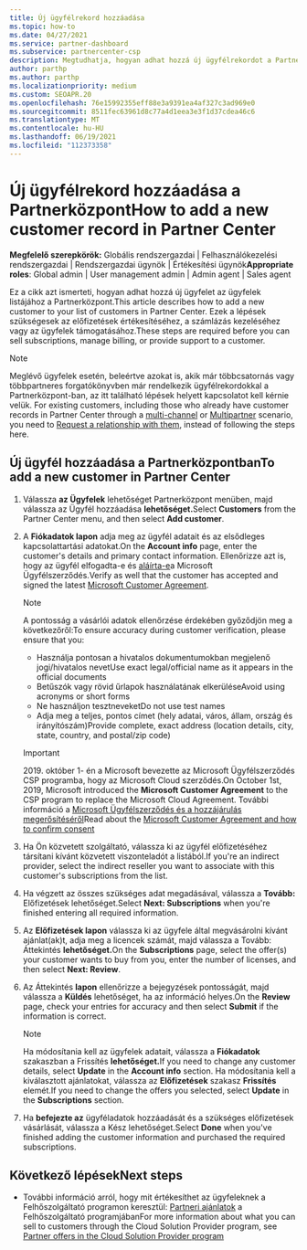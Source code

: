 ```yaml
---
title: Új ügyfélrekord hozzáadása
ms.topic: how-to
ms.date: 04/27/2021
ms.service: partner-dashboard
ms.subservice: partnercenter-csp
description: Megtudhatja, hogyan adhat hozzá új ügyfélrekordot a Partnerközpont. Ezután értékesítheti az ügyfél-előfizetéseket, kezelheti a számlázást, vagy ügyfélszolgálatot nyújthat.
author: parthp
ms.author: parthp
ms.localizationpriority: medium
ms.custom: SEOAPR.20
ms.openlocfilehash: 76e15992355eff88e3a9391ea4af327c3ad969e0
ms.sourcegitcommit: 8511fec63961d8c77a4d1eea3e3f1d37cdea46c6
ms.translationtype: MT
ms.contentlocale: hu-HU
ms.lasthandoff: 06/19/2021
ms.locfileid: "112373358"
---
```

# <a name="how-to-add-a-new-customer-record-in-partner-center"></a><span data-ttu-id="21013-104">Új ügyfélrekord hozzáadása a Partnerközpont</span><span class="sxs-lookup"><span data-stu-id="21013-104">How to add a new customer record in Partner Center</span></span>

<span data-ttu-id="21013-105">**Megfelelő szerepkörök:** Globális rendszergazdai | Felhasználókezelési rendszergazdai | Rendszergazdai ügynök | Értékesítési ügynök</span><span class="sxs-lookup"><span data-stu-id="21013-105">**Appropriate roles**: Global admin | User management admin | Admin agent | Sales agent</span></span>

<span data-ttu-id="21013-106">Ez a cikk azt ismerteti, hogyan adhat hozzá új ügyfelet az ügyfelek listájához a Partnerközpont.</span><span class="sxs-lookup"><span data-stu-id="21013-106">This article describes how to add a new customer to your list of customers in Partner Center.</span></span> <span data-ttu-id="21013-107">Ezek a lépések szükségesek az előfizetések értékesítéséhez, a számlázás kezeléséhez vagy az ügyfelek támogatásához.</span><span class="sxs-lookup"><span data-stu-id="21013-107">These steps are required before you can sell subscriptions, manage billing, or provide support to a customer.</span></span>

>[!NOTE]
><span data-ttu-id="21013-108">Meglévő ügyfelek esetén, beleértve azokat is, akik már [](multichannel.md) többcsatornás [](multipartner.md) vagy többpartneres forgatókönyvben már rendelkezik ügyfélrekordokkal a Partnerközpont-ban, az itt található lépések helyett kapcsolatot kell kérnie velük. [](request-a-relationship-with-a-customer.md)</span><span class="sxs-lookup"><span data-stu-id="21013-108">For existing customers, including those who already have customer records in Partner Center through a [multi-channel](multichannel.md) or [Multipartner](multipartner.md) scenario, you need to [Request a relationship with them](request-a-relationship-with-a-customer.md), instead of following the steps here.</span></span>

## <a name="to-add-a-new-customer-in-partner-center"></a><span data-ttu-id="21013-109">Új ügyfél hozzáadása a Partnerközpontban</span><span class="sxs-lookup"><span data-stu-id="21013-109">To add a new customer in Partner Center</span></span>

1. <span data-ttu-id="21013-110">Válassza **az Ügyfelek** lehetőséget Partnerközpont menüben, majd válassza az Ügyfél hozzáadása **lehetőséget.**</span><span class="sxs-lookup"><span data-stu-id="21013-110">Select **Customers** from the Partner Center menu, and then select **Add customer**.</span></span>

2. <span data-ttu-id="21013-111">A **Fiókadatok lapon** adja meg az ügyfél adatait és az elsődleges kapcsolattartási adatokat.</span><span class="sxs-lookup"><span data-stu-id="21013-111">On the **Account info** page, enter the customer's details and primary contact information.</span></span> <span data-ttu-id="21013-112">Ellenőrizze azt is, hogy az ügyfél elfogadta-e és [aláírta-e](agreements.md)a Microsoft Ügyfélszerződés.</span><span class="sxs-lookup"><span data-stu-id="21013-112">Verify as well that the customer has accepted and signed the latest [Microsoft Customer Agreement](agreements.md).</span></span>

   >[!NOTE]
   >
   ><span data-ttu-id="21013-113">A pontosság a vásárlói adatok ellenőrzése érdekében győződjön meg a következőről:</span><span class="sxs-lookup"><span data-stu-id="21013-113">To ensure accuracy during customer verification, please ensure that you:</span></span>
   >
   >- <span data-ttu-id="21013-114">Használja pontosan a hivatalos dokumentumokban megjelenő jogi/hivatalos nevet</span><span class="sxs-lookup"><span data-stu-id="21013-114">Use exact legal/official name as it appears in the official documents</span></span>
   >- <span data-ttu-id="21013-115">Betűszók vagy rövid űrlapok használatának elkerülése</span><span class="sxs-lookup"><span data-stu-id="21013-115">Avoid using acronyms or short forms</span></span>
   >- <span data-ttu-id="21013-116">Ne használjon tesztneveket</span><span class="sxs-lookup"><span data-stu-id="21013-116">Do not use test names</span></span>
   >- <span data-ttu-id="21013-117">Adja meg a teljes, pontos címet (hely adatai, város, állam, ország és irányítószám)</span><span class="sxs-lookup"><span data-stu-id="21013-117">Provide complete, exact address (location details, city, state, country, and postal/zip code)</span></span>

   >[!IMPORTANT]
   > <span data-ttu-id="21013-118">2019. október 1- én  a Microsoft bevezette az Microsoft Ügyfélszerződés CSP programba, hogy az Microsoft Cloud szerződés.</span><span class="sxs-lookup"><span data-stu-id="21013-118">On October 1st, 2019, Microsoft introduced the **Microsoft Customer Agreement** to the CSP program to replace the Microsoft Cloud Agreement.</span></span> <span data-ttu-id="21013-119">További információ a [Microsoft Ügyfélszerződés és a hozzájárulás megerősítéséről](confirm-customer-agreement.md)</span><span class="sxs-lookup"><span data-stu-id="21013-119">Read about the [Microsoft Customer Agreement and how to confirm consent](confirm-customer-agreement.md)</span></span>
  
3. <span data-ttu-id="21013-120">Ha Ön közvetett szolgáltató, válassza ki az ügyfél előfizetéséhez társítani kívánt közvetett viszonteladót a listából.</span><span class="sxs-lookup"><span data-stu-id="21013-120">If you're an indirect provider, select the indirect reseller you want to associate with this customer's subscriptions from the list.</span></span>

4. <span data-ttu-id="21013-121">Ha végzett az összes szükséges adat megadásával, válassza a **Tovább:** Előfizetések lehetőséget.</span><span class="sxs-lookup"><span data-stu-id="21013-121">Select **Next: Subscriptions** when you're finished entering all required information.</span></span>

5. <span data-ttu-id="21013-122">Az **Előfizetések lapon** válassza ki az ügyfele által megvásárolni kívánt ajánlat(ak)t, adja meg a licencek számát, majd válassza a Tovább: Áttekintés **lehetőséget.**</span><span class="sxs-lookup"><span data-stu-id="21013-122">On the **Subscriptions** page, select the offer(s) your customer wants to buy from you, enter the number of licenses, and then select **Next: Review**.</span></span>

6. <span data-ttu-id="21013-123">Az Áttekintés **lapon** ellenőrizze a bejegyzések pontosságát, majd válassza a **Küldés** lehetőséget, ha az információ helyes.</span><span class="sxs-lookup"><span data-stu-id="21013-123">On the **Review** page, check your entries for accuracy and then select **Submit** if the information is correct.</span></span>

   >[!NOTE]
   ><span data-ttu-id="21013-124">Ha módosítania kell az ügyfelek adatait, válassza a **Fiókadatok** szakaszban a Frissítés **lehetőséget.**</span><span class="sxs-lookup"><span data-stu-id="21013-124">If you need to change any customer details, select **Update** in the **Account info** section.</span></span> <span data-ttu-id="21013-125">Ha módosítania kell a kiválasztott ajánlatokat, válassza az **Előfizetések** szakasz **Frissítés** elemét.</span><span class="sxs-lookup"><span data-stu-id="21013-125">If you need to change the offers you selected, select **Update** in the **Subscriptions** section.</span></span>

7. <span data-ttu-id="21013-126">Ha **befejezte az** ügyféladatok hozzáadását és a szükséges előfizetések vásárlását, válassza a Kész lehetőséget.</span><span class="sxs-lookup"><span data-stu-id="21013-126">Select **Done** when you've finished adding the customer information and purchased the required subscriptions.</span></span>

## <a name="next-steps"></a><span data-ttu-id="21013-127">Következő lépések</span><span class="sxs-lookup"><span data-stu-id="21013-127">Next steps</span></span>

- <span data-ttu-id="21013-128">További információ arról, hogy mit értékesíthet az ügyfeleknek a Felhőszolgáltató programon keresztül: [Partneri ajánlatok](csp-offers.md) a Felhőszolgáltató programjában</span><span class="sxs-lookup"><span data-stu-id="21013-128">For more information about what you can sell to customers through the Cloud Solution Provider program, see [Partner offers in the Cloud Solution Provider program](csp-offers.md)</span></span>

